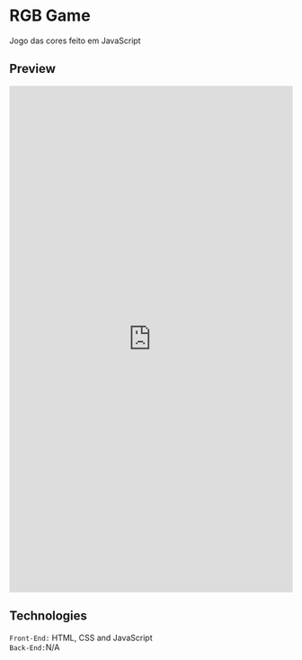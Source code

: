 # RGB Game
Jogo das cores feito em JavaScript

## Preview
<iframe width="100%" height="900" allow="autoplay" frameborder="no" src="https://drive.google.com/file/d/10mc4h9Mw_eYiV44BLHbAwo2-PXpii0jz/view?usp=sharing"></iframe>

## Technologies
<code>Front-End:</code> HTML, CSS and JavaScript<br />
<code>Back-End:</code>N/A
